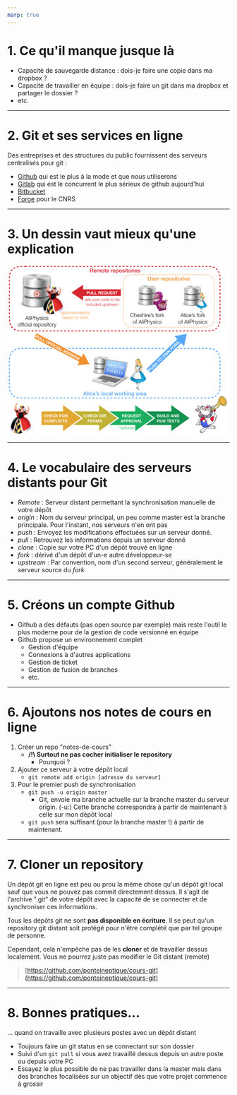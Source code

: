 ```yaml
---
marp: true
---
```



# 1. Ce qu'il manque jusque là

- Capacité de sauvegarde distance : dois-je faire une copie dans ma dropbox ?
- Capacité de travailler en équipe : dois-je faire un git dans ma dropbox et partager le dossier ?
- etc.

---

# 2. Git et ses services en ligne

Des entreprises et des structures du public fournissent des serveurs centralisés pour git :

- [Github](https://github.com) qui est le plus à la mode et que nous utiliserons
- [Gitlab](https://gitlab.com) qui est le concurrent le plus sérieux de github aujourd'hui
- [Bitbucket](https://bitbucket.org)
- [Forge](https://forge.git.cnrs.fr) pour le CNRS

---

# 3. Un dessin vaut mieux qu'une explication

![bg right w:110%](images/push-pull.png)

---

# 4. Le vocabulaire des serveurs distants pour Git

- *Remote* : Serveur distant permettant la synchronisation manuelle de votre dépôt
- *origin* : Nom du serveur principal, un peu comme master est la branche principale. Pour l'instant, nos serveurs n'en ont pas
- *push* : Envoyez les modifications effectuées sur un serveur donné.
- *pull* : Retrouvez les informations depuis un serveur donné
- *clone* : Copie sur votre PC d'un dépôt trouvé en ligne
- *fork* : dérivé d'un dépôt d'un-e autre développeur-se
- *upstream* : Par convention, nom d'un second serveur, généralement le serveur source du *fork*

---

# 5. Créons un compte Github 

- Github a des défauts (pas open source par exemple) mais reste l'outil le plus moderne pour de la gestion de code versionné en équipe
- Github propose un environnement complet
	- Gestion d'équipe
	- Connexions à d'autres applications
	- Gestion de ticket
	- Gestion de fusion de branches
	- etc.

---

# 6. Ajoutons nos notes de cours en ligne

1. Créer un repo "notes-de-cours"
	- **/!\ Surtout ne pas cocher initialiser le repository**
		- Pourquoi ?
2. Ajouter ce serveur à votre dépôt local
	- `git remote add origin [adresse du serveur]`
3. Pour le premier push de synchronisation
	- `git push -u origin master`
		- Git, envoie ma branche actuelle sur la branche master du serveur origin. (-u:) Cette branche correspondra à partir de maintenant à celle sur mon dépôt local
	- `git push` sera suffisant (pour la branche master !) à partir de maintenant.

---

# 7. Cloner un repository

Un dépôt git en ligne est peu ou prou la même chose qu'un dépôt git local sauf que vous ne pouvez pas commit directement dessus. Il s'agit de l'archive ".git" de votre dépôt avec la capacité de se connecter et de synchroniser ces informations. 

Tous les dépôts git ne sont **pas disponible en écriture**. Il se peut qu'un repository git distant soit protégé pour n'être complété que par tel groupe de personne.

Cependant, cela n'empêche pas de les **cloner** et de travailler dessus localement. Vous ne pourrez juste pas modifier le Git distant (remote)

> [https://github.com/ponteineptique/cours-git](https://github.com/ponteineptique/cours-git)

---

# 8. Bonnes pratiques...

... quand on travaille avec plusieurs postes avec un dépôt distant

- Toujours faire un git status en se connectant sur son dossier
- Suivi d'un `git pull` si vous avez travaillé dessus depuis un autre poste ou depuis votre PC
- Essayez le plus possible de ne pas travailler dans la master mais dans des branches focalisées sur un objectif dès que votre projet commence à grossir
